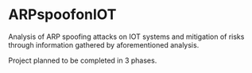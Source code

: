 # ARPspoofonIOT
Analysis of ARP spoofing attacks on IOT systems and mitigation of risks through information gathered by aforementioned analysis.

Project planned to be completed in 3 phases.
